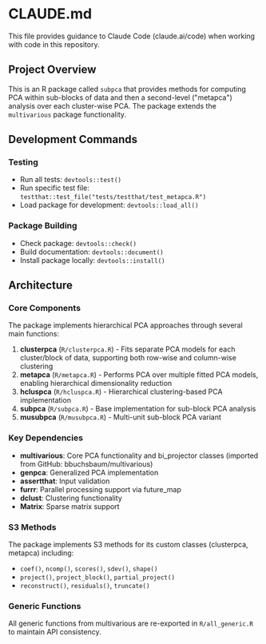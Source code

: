 # CLAUDE.md

This file provides guidance to Claude Code (claude.ai/code) when working with code in this repository.

## Project Overview

This is an R package called `subpca` that provides methods for computing PCA within sub-blocks of data and then a second-level ("metapca") analysis over each cluster-wise PCA. The package extends the `multivarious` package functionality.

## Development Commands

### Testing
- Run all tests: `devtools::test()`
- Run specific test file: `testthat::test_file("tests/testthat/test_metapca.R")`
- Load package for development: `devtools::load_all()`

### Package Building
- Check package: `devtools::check()`
- Build documentation: `devtools::document()`
- Install package locally: `devtools::install()`

## Architecture

### Core Components

The package implements hierarchical PCA approaches through several main functions:

1. **clusterpca** (`R/clusterpca.R`) - Fits separate PCA models for each cluster/block of data, supporting both row-wise and column-wise clustering
2. **metapca** (`R/metapca.R`) - Performs PCA over multiple fitted PCA models, enabling hierarchical dimensionality reduction
3. **hcluspca** (`R/hcluspca.R`) - Hierarchical clustering-based PCA implementation
4. **subpca** (`R/subpca.R`) - Base implementation for sub-block PCA analysis
5. **musubpca** (`R/musubpca.R`) - Multi-unit sub-block PCA variant

### Key Dependencies

- **multivarious**: Core PCA functionality and bi_projector classes (imported from GitHub: bbuchsbaum/multivarious)
- **genpca**: Generalized PCA implementation
- **assertthat**: Input validation
- **furrr**: Parallel processing support via future_map
- **dclust**: Clustering functionality
- **Matrix**: Sparse matrix support

### S3 Methods

The package implements S3 methods for its custom classes (clusterpca, metapca) including:
- `coef()`, `ncomp()`, `scores()`, `sdev()`, `shape()`
- `project()`, `project_block()`, `partial_project()`
- `reconstruct()`, `residuals()`, `truncate()`

### Generic Functions

All generic functions from multivarious are re-exported in `R/all_generic.R` to maintain API consistency.